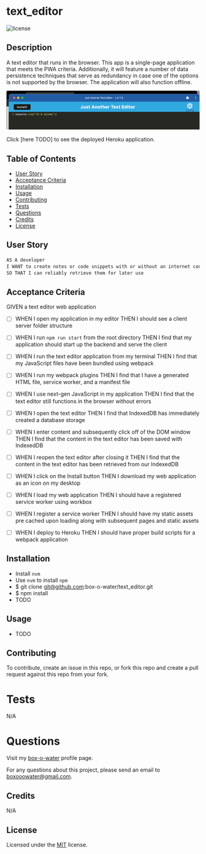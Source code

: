 # text_editor

![license](https://img.shields.io/static/v1?label=license&message=MIT&color=blue)

## Description

A text editor that runs in the browser. This app is a single-page application that meets the PWA criteria. Additionally, it will feature a number of data persistence techniques that serve as redundancy in case one of the options is not supported by the browser. The application will also function offline.

<img src="/assets/images/text_editor_preview.png" width="700"/>

Click [here TODO] to see the deployed Heroku application.

## Table of Contents

- [User Story](#user-story)
- [Acceptance Criteria](#acceptance-criteria)
- [Installation](#installation)
- [Usage](#usage)
- [Contributing](#contributing)
- [Tests](#tests)
- [Questions](#questions)
- [Credits](#credits)
- [License](#license)

## User Story

```md
AS A developer
I WANT to create notes or code snippets with or without an internet connection
SO THAT I can reliably retrieve them for later use
```

## Acceptance Criteria

GIVEN a text editor web application

- [ ] WHEN I open my application in my editor
      THEN I should see a client server folder structure

- [ ] WHEN I run `npm run start` from the root directory
      THEN I find that my application should start up the backend and serve the client

- [ ] WHEN I run the text editor application from my terminal
      THEN I find that my JavaScript files have been bundled using webpack

- [ ] WHEN I run my webpack plugins
      THEN I find that I have a generated HTML file, service worker, and a manifest file

- [ ] WHEN I use next-gen JavaScript in my application
      THEN I find that the text editor still functions in the browser without errors

- [ ] WHEN I open the text editor
      THEN I find that IndexedDB has immediately created a database storage

- [ ] WHEN I enter content and subsequently click off of the DOM window
      THEN I find that the content in the text editor has been saved with IndexedDB

- [ ] WHEN I reopen the text editor after closing it
      THEN I find that the content in the text editor has been retrieved from our IndexedDB

- [ ] WHEN I click on the Install button
      THEN I download my web application as an icon on my desktop

- [ ] WHEN I load my web application
      THEN I should have a registered service worker using workbox

- [ ] WHEN I register a service worker
      THEN I should have my static assets pre cached upon loading along with subsequent pages and static assets

- [ ] WHEN I deploy to Heroku
      THEN I should have proper build scripts for a webpack application

## Installation

- Install `nvm`
- Use `nvm` to install `npm`
- $ git clone git@github.com:box-o-water/text_editor.git
- $ npm install
- TODO

## Usage

- TODO

## Contributing

To contribute, create an issue in this repo, or fork this repo and create a pull request against this repo from your fork.

# Tests

N/A

# Questions

Visit my [box-o-water](https://github.com/box-o-water) profile page.

For any questions about this project, please send an email to <boxooowater@gmail.com>.

## Credits

N/A

## License

Licensed under the [MIT](/LICENSE) license.
